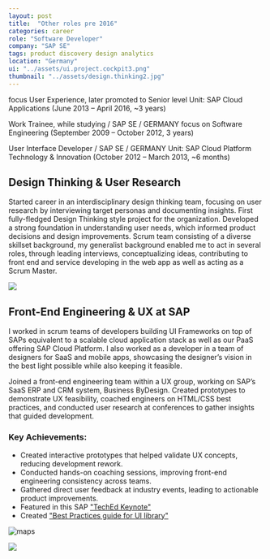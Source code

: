 ```yaml
---
layout: post
title:  "Other roles pre 2016"
categories: career
role: "Software Developer"
company: "SAP SE"
tags: product discovery design analytics
location: "Germany"
ui: "../assets/ui.project.cockpit3.png"
thumbnail: "../assets/design.thinking2.jpg"
---
```


focus User Experience, later promoted to Senior level
Unit: SAP Cloud Applications (June 2013 – April 2016, ~3 years)
<!--more-->
Work Trainee, while studying  / SAP SE / GERMANY
focus on Software Engineering (September 2009 – October 2012, 3 years)

User Interface Developer / SAP SE / GERMANY
Unit: SAP Cloud Platform Technology & Innovation (October 2012 – March 2013, ~6 months)

## Design Thinking & User Research
Started career in an interdisciplinary design thinking team, focusing on user research by interviewing target personas and documenting insights. First fully-fledged Design Thinking style project for the organization. Developed a strong foundation in understanding user needs, which informed product decisions and design improvements.
 Scrum team consisting of a diverse skillset background, my generalist background enabled me to act in several roles, through leading interviews, conceptualizing ideas, contributing to front end and service developing in the web app as well as acting as a Scrum Master.

![](../../../../assets/design.thinking1.jpg)


## Front-End Engineering & UX at SAP
I worked in scrum teams of developers building UI Frameworks on top of SAPs equivalent to a scalable cloud application stack as well as our PaaS offering SAP Cloud Platform. I also worked as a developer in a team of designers for SaaS and mobile apps, showcasing the designer’s vision in the best light possible while also keeping it feasible.

Joined a front-end engineering team within a UX group, working on SAP’s SaaS ERP and CRM system, Business ByDesign. Created prototypes to demonstrate UX feasibility, coached engineers on HTML/CSS best practices, and conducted user research at conferences to gather insights that guided development.



### Key Achievements:
* Created interactive prototypes that helped validate UX concepts, reducing development rework.
* Conducted hands-on coaching sessions, improving front-end engineering consistency across teams.
* Gathered direct user feedback at industry events, leading to actionable product improvements.
* Featured in this SAP ["TechEd Keynote"](https://www.facebook.com/watch/?v=10153121887146770)
* Created ["Best Practices guide for UI library"](https://sapui5.hana.ondemand.com/test-resources/sap/ui/vbm/bestpractices.html)

![maps](../../../../assets/ui.maps.png)

![](../../../../assets/team.pm3d.JPG)

